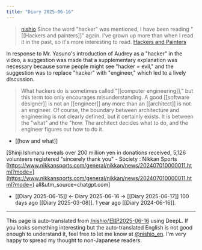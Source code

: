 ```yaml
---
title: "Diary 2025-06-16"
---
```



> [nishio](https://x.com/nishio/status/1934182071922212916) Since the word "hacker" was mentioned, I have been reading "[[Hackers and painters]]" again. I've grown up more than when I read it in the past, so it's more interesting to read.
>  [Hackers and Painters](https://practical-scheme.net/trans/hp-j.html)

In response to Mr. Yasuno's introduction of Audrey as a "hacker" in the video, a suggestion was made that a supplementary explanation was necessary because some people might see "hacker = evil," and the suggestion was to replace "hacker" with "engineer," which led to a lively discussion.

> What hackers do is sometimes called "[[computer engineering]]," but this term too only encourages misunderstanding. A good [[software designer]] is not an [[engineer]] any more than an [[architect]] is not an engineer. Of course, the boundary between architecture and engineering is not clearly defined, but it certainly exists. It is between the "what" and the "how. The architect decides what to do, and the engineer figures out how to do it.
- [[how and what]]



[Shinji Ishimaru reveals over 200 million yen in donations received, 5,126 volunteers registered "sincerely thank you" - Society : Nikkan Sports [https://www.nikkansports.com/general/nikkan/news/202407010000011.html?mode=](https://www.nikkansports.com/general/nikkan/news/202407010000011.html?mode=) all&utm_source=chatgpt.com]

- [[Diary 2025-06-15]] ← Diary 2025-06-16 → [[Diary 2025-06-17]]
100 days ago [[Diary 2025-03-08]].
1 year ago [[Diary 2024-06-16]].
---
This page is auto-translated from [/nishio/日記2025-06-16](https://scrapbox.io/nishio/日記2025-06-16) using DeepL. If you looks something interesting but the auto-translated English is not good enough to understand it, feel free to let me know at [@nishio_en](https://twitter.com/nishio_en). I'm very happy to spread my thought to non-Japanese readers.